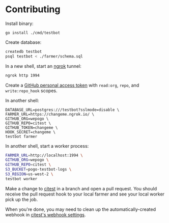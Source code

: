 # Contributing

Install binary:

```
go install ./cmd/testbot
```

Create database:

```sh
createdb testbot
psql testbot < ./farmer/schema.sql
```

In a new shell, start an [ngrok](https://ngrok.com) tunnel:

```sh
ngrok http 1994
```

Create a [GitHub personal access token](https://github.com/settings/tokens)
with `read:org`, `repo`, and `write:repo_hook` scopes.

In another shell:

```
DATABASE_URL=postgres:///testbot?sslmode=disable \
FARMER_URL=https://changeme.ngrok.io/ \
GITHUB_ORG=wepogo \
GITHUB_REPO=citest \
GITHUB_TOKEN=changeme \
HOOK_SECRET=changeme \
testbot farmer
```

In another shell, start a worker process:

```sh
FARMER_URL=http://localhost:1994 \
GITHUB_ORG=wepogo \
GITHUB_REPO=citest \
S3_BUCKET=pogo-testbot-logs \
S3_REGION=us-west-2 \
testbot worker
```

Make a change to [citest](https://github.com/wepogo/citest) in a branch and
open a pull request. You should receive the pull request hook to your local
farmer and see your local worker pick up the job.

When you're done, you may need to clean up the automatically-created webhook
in [citest's webhook settings](https://github.com/wepogo/citest/settings/hooks).
